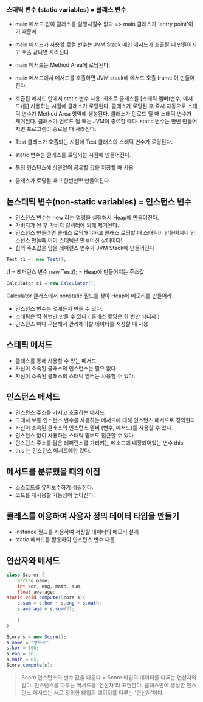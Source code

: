 
### 스태틱 변수 (static variables) = 클래스 변수

- main 메서드 없이 클래스를 실행시킬수 없다 => main 클래스가 'entry point'이기 때문에

- main 메서드가 사용할 로컬 변수는 JVM Stack 
    메인 메서드가 호출될 때 만들어지고 호출 끝나면 사라진다
- main 메서드는 Method Area에 로딩된다.
- main 메서드에서 메서드를 호출하면 JVM stack에 메서드 호출 frame 이 만들어진다.
- 호출된 메서드 안에서 static 변수 사용.
    최초로 클래스를 [스태틱 멤버(변수, 메서드)를] 사용하는 시점에 클래스가 로딩된다.
    클래스가 로딩된 후 즉시 자동으로 스태틱 변수가 Method Area 영역에 생성된다.
    클래스가 언로드 될 때 스태틱 변수가 제거된다.
    클래스가 언로드 될 때는 JVM이 종료할 때다.
    static 변수는 한번 만들어지면 프로그램이 종료될 때 사라진다.

- Test 클래스가 호출되는 시점에 Test 클래스의 스태틱 변수가 로딩된다.  
- static 변수는 클래스를 로딩되는 시점에 만들어진다.
- 특정 인스턴스에 상관없이 공유할 값을 저장할 때 사용
- 클래스가 로딩될 때 !!!한번만!!! 만들어진다.

## 논스태틱 변수(non-static variables) = 인스턴스 변수

- 인스턴스 변수는 new 라는 명령을 실행해서 Heap에 만들어진다.
- 가비지가 된 후 가비지 컬렉터에 의해 제거된다.
- 인스턴스 만들려면 클래스 로딩해야하고 클래스 로딩할 때 스태틱이 만들어지니
    인스턴스 만들때 이미 스태틱은 만들어진 상태이다!
- 힙의 주소값을 담을 레퍼런스 변수가 JVM Stack에 만들어진다
```java
Test t1 =  new Test();
```
t1 = 레퍼런스 변수
new Test(); = Heap에 만들어지는 주소값

```java
Calculator c1 = new Calculator();
```
Calculator 클래스에서 nonstatic 필드를 찾아 Heap에 메모리를 만들어라.

- 인스턴스 변수는 몇개든지 만들 수 있다.
- 스태틱은 딱 한번만 만들 수 있다 ( 클래스 로딩은 한 번만 되니까 )
- 인스턴스 마다 구분해서 관리해야할 데이터를 저장할 때 사용


## 스태틱 메서드
- 클래스를 통해 사용할 수 있는 메서드 
- 자신이 소속된 클래스의 인스턴스는 필요 없다.
- 자신이 소속된 클래스의 스태틱 멤버는 사용할 수 있다.


## 인스턴스 메서드
- 인스턴스 주소를 가지고 호출하는 메서드
- 그래서 보통 인스턴스 변수를 사용하는 메서드에 대해 인스턴스 메서드로 정의한다.
- 자신이 소속된 클래스의 인스턴스 멤버 (변수, 메서드)를 사용할 수 있다.
- 인스턴스 없이 사용하는 스태틱 멤버도 접근할 수 있다.
- 인스턴스 주소를 담은 레퍼런스를 가리키는 메소드에 내장되어있는 변수 this
- this 는 인스턴스 메서드에만 있다.

## 메서드를 분류했을 때의 이점
- 소스코드를 유지보수하기 쉬워진다.
- 코드를 재사용할 가능성이 높아진다.


## 클래스를 이용하여 사용자 정의 데이터 타입을 만들기
- instance 필드를 사용하여 저장할 데이터의 메모리 설계
- static 메서드를 활용하여 인스턴스 변수 다룸.

## 연산자와 메서드
``` java
class Scorer {
    String name;
    int kor, eng, math, sum;
    float average;
static void compute(Score s){
    s.sum = s.kor + s.eng + s.math;
    s.average = s.sum/3f;
    
    }
}

Score s = new Score();
s.name = "방우주";
s.kor = 100;
s.eng = 90;
s.math = 85;
Score.compute(s);
```
> Score 인스턴스의 변수 값을 다룬다 = Score 타입의 데이터를 다루는 연산자와 같다.
> 인스턴스를 다루는 메서드를 '연산자'라 표현한다.
> 클래스안에 생성한 인스턴스 메서드는 새로 정의한 타입의 데이터를 다루는 '연산자'이다



